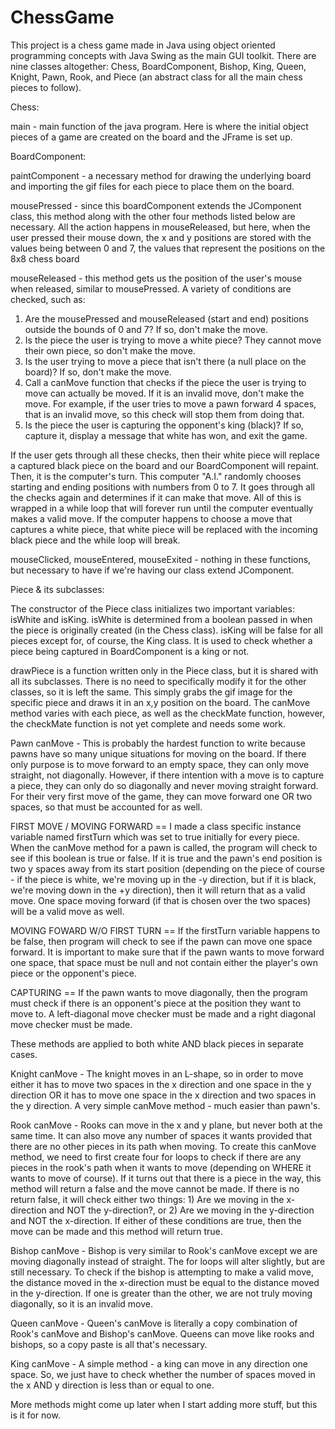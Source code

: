 # ChessGame

This project is a chess game made in Java using object oriented programming concepts with Java Swing as the main GUI toolkit. There are nine classes altogether: Chess,
BoardComponent, Bishop, King, Queen, Knight, Pawn, Rook, and Piece (an abstract class for all the main chess pieces to follow).

Chess:

main - main function of the java program. Here is where the initial object pieces of a game are created on the board and the JFrame is set up.



BoardComponent:

paintComponent - a necessary method for drawing the underlying board and importing the gif files for each piece to place them on the board.

mousePressed - since this boardComponent extends the JComponent class, this method along with the other four methods listed below are necessary. All the action happens
in mouseReleased, but here, when the user pressed their mouse down, the x and y positions are stored with the values being between 0 and 7, the values that represent the
positions on the 8x8 chess board

mouseReleased - this method gets us the position of the user's mouse when released, similar to mousePressed. A variety of conditions are checked, such as:
  1) Are the mousePressed and mouseReleased (start and end) positions outside the bounds of 0 and 7? If so, don't make the move.
  2) Is the piece the user is trying to move a white piece? They cannot move their own piece, so don't make the move.
  3) Is the user trying to move a piece that isn't there (a null place on the board)? If so, don't make the move.
  4) Call a canMove function that checks if the piece the user is trying to move can actually be moved. If it is an invalid move, don't make the move. For example,
     if the user tries to move a pawn forward 4 spaces, that is an invalid move, so this check will stop them from doing that.
  5) Is the piece the user is capturing the opponent's king (black)? If so, capture it, display a message that white has won, and exit the game.

If the user gets through all these checks, then their white piece will replace a captured black piece on the board and our BoardComponent will repaint. Then, it is the
computer's turn. This computer "A.I." randomly chooses starting and ending positions with numbers from 0 to 7. It goes through all the checks again and determines if 
it can make that move. All of this is wrapped in a while loop that will forever run until the computer eventually makes a valid move. If the computer happens to choose
a move that captures a white piece, that white piece will be replaced with the incoming black piece and the while loop will break.

mouseClicked, mouseEntered, mouseExited - nothing in these functions, but necessary to have if we're having our class extend JComponent.



Piece & its subclasses:

The constructor of the Piece class initializes two important variables: isWhite and isKing. isWhite is determined from a boolean passed in when the piece is originally
created (in the Chess class). isKing will be false for all pieces except for, of course, the King class. It is used to check whether a piece being captured in
BoardComponent is a king or not.

drawPiece is a function written only in the Piece class, but it is shared with all its subclasses. There is no need to specifically modify it for the other classes,
so it is left the same. This simply grabs the gif image for the specific piece and draws it in an x,y position on the board. The canMove method varies with each piece,
as well as the checkMate function, however, the checkMate function is not yet complete and needs some work.

Pawn canMove - This is probably the hardest function to write because pawns have so many unique situations for moving on the board. If there only purpose is to move 
forward to an empty space, they can only move straight, not diagonally. However, if there intention with a move is to capture a piece, they can only do so diagonally 
and never moving straight forward. For their very first move of the game, they can move forward one OR two spaces, so that must be accounted for as well.

FIRST MOVE / MOVING FORWARD == I made a class specific instance variable named firstTurn which was set to true initially for every piece. When the canMove method for
a pawn is called, the program will check to see if this boolean is true or false. If it is true and the pawn's end position is two y spaces away from its start position
(depending on the piece of course - if the piece is white, we're moving up in the -y direction, but if it is black, we're moving down in the +y direction), then it will
return that as a valid move. One space moving forward (if that is chosen over the two spaces) will be a valid move as well.

MOVING FOWARD W/O FIRST TURN == If the firstTurn variable happens to be false, then program will check to see if the pawn can move one space forward. It is important
to make sure that if the pawn wants to move forward one space, that space must be null and not contain either the player's own piece or the opponent's piece.

CAPTURING == If the pawn wants to move diagonally, then the program must check if there is an opponent's piece at the position they want to move to. A left-diagonal
move checker must be made and a right diagonal move checker must be made.

These methods are applied to both white AND black pieces in separate cases.



Knight canMove - The knight moves in an L-shape, so in order to move either it has to move two spaces in the x direction and one space in the y direction OR it has to
move one space in the x direction and two spaces in the y direction. A very simple canMove method - much easier than pawn's.

Rook canMove - Rooks can move in the x and y plane, but never both at the same time. It can also move any number of spaces it wants provided that there are no other
pieces in its path when moving. To create this canMove method, we need to first create four for loops to check if there are any pieces in the rook's path when it wants
to move (depending on WHERE it wants to move of course). If it turns out that there is a piece in the way, this method will return a false and the move cannot be made.
If there is no return false, it will check either two things: 1) Are we moving in the x-direction and NOT the y-direction?, or 2) Are we moving in the y-direction and
NOT the x-direction. If either of these conditions are true, then the move can be made and this method will return true.

Bishop canMove - Bishop is very similar to Rook's canMove except we are moving diagonally instead of straight. The for loops will alter slightly, but are still
necessary. To check if the bishop is attempting to make a valid move, the distance moved in the x-direction must be equal to the distance moved in the y-direction.
If one is greater than the other, we are not truly moving diagonally, so it is an invalid move.

Queen canMove - Queen's canMove is literally a copy combination of Rook's canMove and Bishop's canMove. Queens can move like rooks and bishops, so a copy paste is all
that's necessary.

King canMove - A simple method - a king can move in any direction one space. So, we just have to check whether the number of spaces moved in the x AND y direction is
less than or equal to one.


More methods might come up later when I start adding more stuff, but this is it for now.











